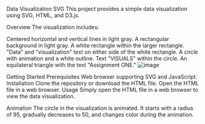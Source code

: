 Data Visualization SVG
This project provides a simple data visualization using SVG, HTML, and D3.js.

Overview
The visualization includes:

Centered horizontal and vertical lines in light gray.
A rectangular background in light gray.
A white rectangle within the larger rectangle.
"Data" and "visualization" text on either side of the white rectangle.
A circle with animation and a white outline.
Text "VISUALS" within the circle.
An equilateral triangle with the text "Assignment ONE."
![image](https://github.com/lomuaphe/a1-ghd3/assets/1378493/b0948219-6211-4f44-99dd-afe33ce36e0e)






Getting Started
Prerequisites
Web browser supporting SVG and JavaScript.
Installation
Clone the repository or download the HTML file.
Open the HTML file in a web browser.
Usage
Simply open the HTML file in a web browser to view the data visualization.

Animation
The circle in the visualization is animated. It starts with a radius of 95, gradually decreases to 50, and changes color during the animation.
